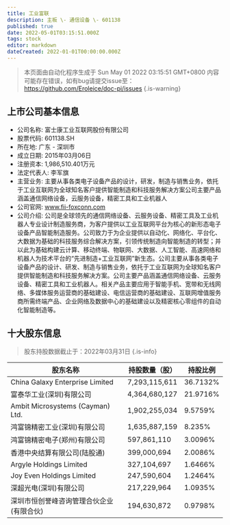 ```yaml
---
title: 工业富联
description: 主板 \- 通信设备 \- 601138
published: true
date: 2022-05-01T03:15:51.000Z
tags: stock
editor: markdown
dateCreated: 2022-01-01T00:00:00.000Z
---
```


> 本页面由自动化程序生成于 Sun May 01 2022 03:15:51 GMT+0800
> 内容可能存在错误，如有bug请提交issue至：https://github.com/Eroleice/doc-pi/issues
{.is-warning}

## 上市公司基本信息
- 公司名称: 富士康工业互联网股份有限公司
- 股票代码: 601138.SH
- 所在地: 广东 - 深圳市
- 成立日期: 2015年03月06日
- 注册资本: 1,986,510.401万元
- 法定代表人: 李军旗
- 主营业务: 主要从事各类电子设备产品的设计，研发，制造与销售业务，依托于工业互联网为全球知名客户提供智能制造和科技服务解决方案公司主要产品涵盖通信网络设备，云服务设备，精密工具和工业机器人
- 公司官网: www.fii-foxconn.com
- 公司介绍: 公司是全球领先的通信网络设备、云服务设备、精密工具及工业机器人专业设计制造服务商，为客户提供以工业互联网平台为核心的新形态电子设备产品智能制造服务。公司致力于为企业提供以自动化、网络化、平台化、大数据为基础的科技服务综合解决方案，引领传统制造向智能制造的转型；并以此为基础构建云计算、移动终端、物联网、大数据、人工智能、高速网络和机器人为技术平台的“先进制造+工业互联网”新生态。公司主要从事各类电子设备产品的设计、研发、制造与销售业务，依托于工业互联网为全球知名客户提供智能制造和科技服务解决方案。公司主要产品涵盖通信网络设备、云服务设备、精密工具和工业机器人。相关产品主要应用于智能手机、宽带和无线网络、多媒体服务运营商的基础建设、电信运营商的基础建设、互联网增值服务商所需终端产品、企业网络及数据中心的基础建设以及精密核心零组件的自动化智能制造等。


## 十大股东信息
> 股东持股数据截止于：2022年03月31日
{.is-info}

| 股东名称 | 持股数量（股） | 持股比例 |
| --- | --- | --- |
| China Galaxy Enterprise Limited | 7,293,115,611 | 36.7132% |
| 富泰华工业(深圳)有限公司 | 4,364,680,127 | 21.9716% |
| Ambit Microsystems (Cayman) Ltd. | 1,902,255,034 | 9.5759% |
| 鸿富锦精密工业(深圳)有限公司 | 1,635,887,159 | 8.235% |
| 鸿富锦精密电子(郑州)有限公司 | 597,861,110 | 3.0096% |
| 香港中央结算有限公司(陆股通) | 399,000,694 | 2.0086% |
| Argyle Holdings Limited | 327,104,697 | 1.6466% |
| Joy Even Holdings Limited | 247,590,604 | 1.2464% |
| 深超光电(深圳)有限公司 | 217,229,964 | 1.0935% |
| 深圳市恒创誉峰咨询管理合伙企业(有限合伙) | 194,630,872 | 0.9798% |




